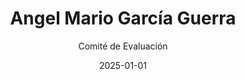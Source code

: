 ---
layout: candidato
title: Angel Mario García Guerra
origin: Poder Judicial
interviewed: false
tags:
- Poder Legislativo
- Poder Judicial
- Hombre
external_url: false
date: 2025-01-01
author: Comité de Evaluación
number: 46

---
